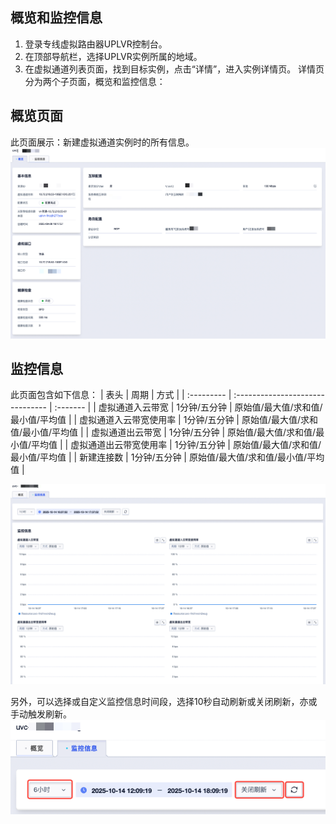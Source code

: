 ## 概览和监控信息

1. 登录专线虚拟路由器UPLVR控制台。
2. 在顶部导航栏，选择UPLVR实例所属的地域。
3. 在虚拟通道列表页面，找到目标实例，点击“详情”，进入实例详情页。 
详情页分为两个子页面，概览和监控信息：

## 概览页面
此页面展示：新建虚拟通道实例时的所有信息。
![](/images/虚拟通道概览大图.png)

## 监控信息
此页面包含如下信息：
| 表头      | 周期                      | 方式 |
| :--------- | :------------------------------- | :------- |
| 虚拟通道入云带宽       | 1分钟/五分钟  | 原始值/最大值/求和值/最小值/平均值  |
| 虚拟通道入云带宽使用率       | 1分钟/五分钟  | 原始值/最大值/求和值/最小值/平均值  |
| 虚拟通道出云带宽      | 1分钟/五分钟  | 原始值/最大值/求和值/最小值/平均值  |
| 虚拟通道出云带宽使用率        | 1分钟/五分钟  | 原始值/最大值/求和值/最小值/平均值  |
| 新建连接数       | 1分钟/五分钟  | 原始值/最大值/求和值/最小值/平均值  |

![](/images/虚拟通道监控信息大图.png)

另外，可以选择或自定义监控信息时间段，选择10秒自动刷新或关闭刷新，亦或手动触发刷新。
![](/images/虚拟通道监控信息调整.png)
